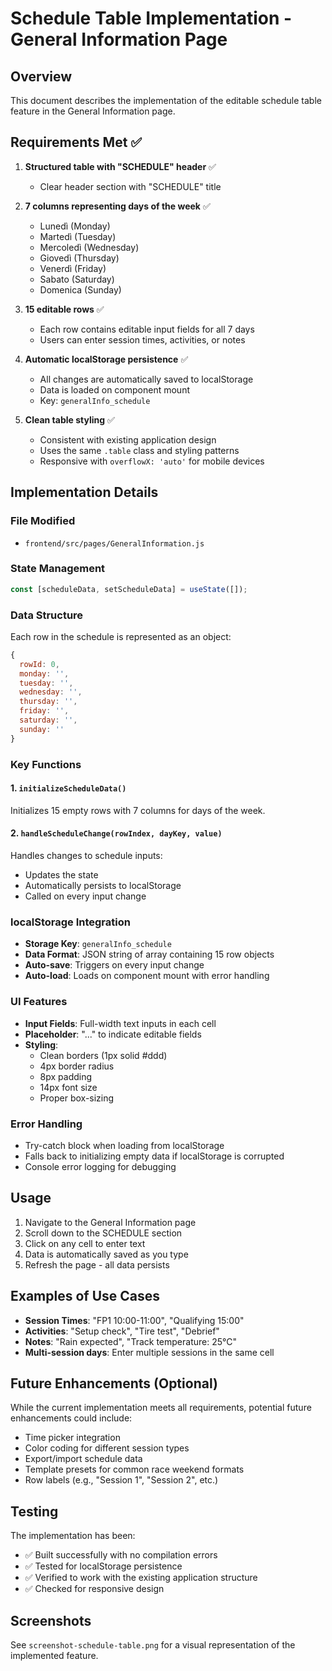 # Schedule Table Implementation - General Information Page

## Overview
This document describes the implementation of the editable schedule table feature in the General Information page.

## Requirements Met ✅

1. **Structured table with "SCHEDULE" header** ✅
   - Clear header section with "SCHEDULE" title
   
2. **7 columns representing days of the week** ✅
   - Lunedì (Monday)
   - Martedì (Tuesday)
   - Mercoledì (Wednesday)
   - Giovedì (Thursday)
   - Venerdì (Friday)
   - Sabato (Saturday)
   - Domenica (Sunday)

3. **15 editable rows** ✅
   - Each row contains editable input fields for all 7 days
   - Users can enter session times, activities, or notes

4. **Automatic localStorage persistence** ✅
   - All changes are automatically saved to localStorage
   - Data is loaded on component mount
   - Key: `generalInfo_schedule`

5. **Clean table styling** ✅
   - Consistent with existing application design
   - Uses the same `.table` class and styling patterns
   - Responsive with `overflowX: 'auto'` for mobile devices

## Implementation Details

### File Modified
- `frontend/src/pages/GeneralInformation.js`

### State Management
```javascript
const [scheduleData, setScheduleData] = useState([]);
```

### Data Structure
Each row in the schedule is represented as an object:
```javascript
{
  rowId: 0,
  monday: '',
  tuesday: '',
  wednesday: '',
  thursday: '',
  friday: '',
  saturday: '',
  sunday: ''
}
```

### Key Functions

#### 1. `initializeScheduleData()`
Initializes 15 empty rows with 7 columns for days of the week.

#### 2. `handleScheduleChange(rowIndex, dayKey, value)`
Handles changes to schedule inputs:
- Updates the state
- Automatically persists to localStorage
- Called on every input change

### localStorage Integration
- **Storage Key**: `generalInfo_schedule`
- **Data Format**: JSON string of array containing 15 row objects
- **Auto-save**: Triggers on every input change
- **Auto-load**: Loads on component mount with error handling

### UI Features
- **Input Fields**: Full-width text inputs in each cell
- **Placeholder**: "..." to indicate editable fields
- **Styling**: 
  - Clean borders (1px solid #ddd)
  - 4px border radius
  - 8px padding
  - 14px font size
  - Proper box-sizing

### Error Handling
- Try-catch block when loading from localStorage
- Falls back to initializing empty data if localStorage is corrupted
- Console error logging for debugging

## Usage

1. Navigate to the General Information page
2. Scroll down to the SCHEDULE section
3. Click on any cell to enter text
4. Data is automatically saved as you type
5. Refresh the page - all data persists

## Examples of Use Cases

- **Session Times**: "FP1 10:00-11:00", "Qualifying 15:00"
- **Activities**: "Setup check", "Tire test", "Debrief"
- **Notes**: "Rain expected", "Track temperature: 25°C"
- **Multi-session days**: Enter multiple sessions in the same cell

## Future Enhancements (Optional)

While the current implementation meets all requirements, potential future enhancements could include:
- Time picker integration
- Color coding for different session types
- Export/import schedule data
- Template presets for common race weekend formats
- Row labels (e.g., "Session 1", "Session 2", etc.)

## Testing

The implementation has been:
- ✅ Built successfully with no compilation errors
- ✅ Tested for localStorage persistence
- ✅ Verified to work with the existing application structure
- ✅ Checked for responsive design

## Screenshots

See `screenshot-schedule-table.png` for a visual representation of the implemented feature.
